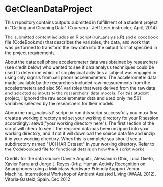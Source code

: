 GetCleanDataProject
===================

This repository contains outputs submitted in fulfillment of a student project in "Getting and Cleaning Data" (Coursera - Jeff Leek instructor; April, 2014)

The submitted content includes an R script (run_analysis.R) and a codebook file (CodeBook.md) that describes the variables, the data, and work that was performed to transform the raw data into the output format specified in the project requirements.

About the data: cell phone accelerometer data was obtained by researchers (see credit below) who wanted to see if data analysis techniques could be used to determine which of six physical activities a subject was engaged in using only signals from cell phone accelerometers.  The accelerometer data made available by the researchers included raw measurements from the accelerometers and also 561 variables that were derived from the raw data and selected as inputs to the researchers' data models.  For this student project, I ignored the raw accelerometer data and used only the 561 variables selected by the researchers for their models.

About the run_analysis.R script: to run this script successfully you must first create a working directory and set your working directory for your R session accordingly: setwd("your working directory here").  The first section of the script will check to see if the required data has been unzipped into your working directory, and if not it will download the source data file and unzip it in your working directory.  When this is complete you should see a subdirectory named "UCI HAR Dataset" in your working directory.  Refer to the Codebook.md file for functional details on how the R script works.

Credits for the data source: Davide Anguita, Alessandro Ghio, Luca Oneto, Xavier Parra and Jorge L. Reyes-Ortiz. Human Activity Recognition on Smartphones using a Multiclass Hardware-Friendly Support Vector Machine. International Workshop of Ambient Assisted Living (IWAAL 2012). Vitoria-Gasteiz, Spain. Dec 2012
